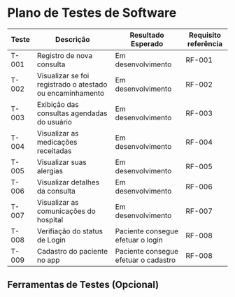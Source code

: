 # Plano de Testes de Software

|Teste|Descrição|Resultado Esperado|Requisito referência|
|-----------|------------|----------------|-----------------------|
|T-001| Registro de nova consulta |Em desenvolvimento| RF-001|
|T-002|Visualizar se foi registrado o atestado ou encaminhamento|Em desenvolvimento|RF-002|
|T-003|Exibição das consultas agendadas do usuário| Em desenvolvimento|RF-003|
|T-004|Visualizar as medicações receitadas|Em desenvolvimento|RF-004|
|T-005|Visualizar suas alergias|Em desenvolvimento|RF-005
|T-006|Visualizar detalhes da consulta|Em desenvolvimento|RF-006|
|T-007|Visualizar as comunicações do hospital|Em desenvolvimento|RF-007|
|T-008|Verifiação do status de Login|Paciente consegue efetuar o login |RF-008|
|T-009|Cadastro do paciente no app |Paciente consegue efetuar o cadastro |RF-008|




## Ferramentas de Testes (Opcional)



